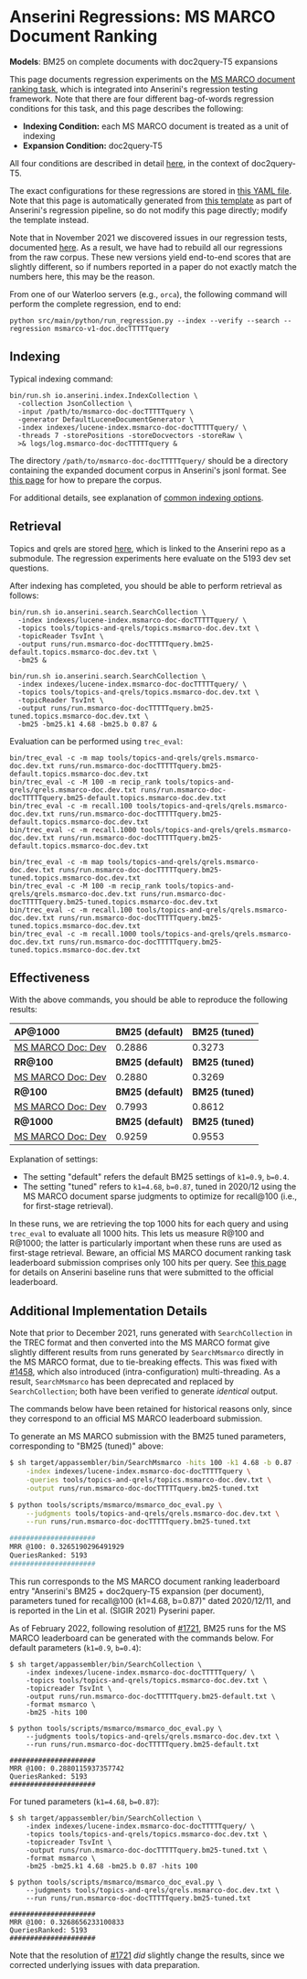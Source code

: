 # Anserini Regressions: MS MARCO Document Ranking

**Models**: BM25 on complete documents with doc2query-T5 expansions

This page documents regression experiments on the [MS MARCO document ranking task](https://github.com/microsoft/MSMARCO-Document-Ranking), which is integrated into Anserini's regression testing framework.
Note that there are four different bag-of-words regression conditions for this task, and this page describes the following:

+ **Indexing Condition:** each MS MARCO document is treated as a unit of indexing
+ **Expansion Condition:** doc2query-T5

All four conditions are described in detail [here](https://github.com/castorini/docTTTTTquery), in the context of doc2query-T5.

The exact configurations for these regressions are stored in [this YAML file](../../src/main/resources/regression/msmarco-v1-doc.docTTTTTquery.yaml).
Note that this page is automatically generated from [this template](../../src/main/resources/docgen/templates/msmarco-v1-doc.docTTTTTquery.template) as part of Anserini's regression pipeline, so do not modify this page directly; modify the template instead.

Note that in November 2021 we discovered issues in our regression tests, documented [here](../../docs/experiments-msmarco-doc-doc2query-details.md).
As a result, we have had to rebuild all our regressions from the raw corpus.
These new versions yield end-to-end scores that are slightly different, so if numbers reported in a paper do not exactly match the numbers here, this may be the reason.

From one of our Waterloo servers (e.g., `orca`), the following command will perform the complete regression, end to end:

```
python src/main/python/run_regression.py --index --verify --search --regression msmarco-v1-doc.docTTTTTquery
```

## Indexing

Typical indexing command:

```
bin/run.sh io.anserini.index.IndexCollection \
  -collection JsonCollection \
  -input /path/to/msmarco-doc-docTTTTTquery \
  -generator DefaultLuceneDocumentGenerator \
  -index indexes/lucene-index.msmarco-doc-docTTTTTquery/ \
  -threads 7 -storePositions -storeDocvectors -storeRaw \
  >& logs/log.msmarco-doc-docTTTTTquery &
```

The directory `/path/to/msmarco-doc-docTTTTTquery/` should be a directory containing the expanded document corpus in Anserini's jsonl format.
See [this page](../../docs/experiments-msmarco-doc-doc2query-details.md) for how to prepare the corpus.

For additional details, see explanation of [common indexing options](../../docs/common-indexing-options.md).

## Retrieval

Topics and qrels are stored [here](https://github.com/castorini/anserini-tools/tree/master/topics-and-qrels), which is linked to the Anserini repo as a submodule.
The regression experiments here evaluate on the 5193 dev set questions.

After indexing has completed, you should be able to perform retrieval as follows:

```
bin/run.sh io.anserini.search.SearchCollection \
  -index indexes/lucene-index.msmarco-doc-docTTTTTquery/ \
  -topics tools/topics-and-qrels/topics.msmarco-doc.dev.txt \
  -topicReader TsvInt \
  -output runs/run.msmarco-doc-docTTTTTquery.bm25-default.topics.msmarco-doc.dev.txt \
  -bm25 &

bin/run.sh io.anserini.search.SearchCollection \
  -index indexes/lucene-index.msmarco-doc-docTTTTTquery/ \
  -topics tools/topics-and-qrels/topics.msmarco-doc.dev.txt \
  -topicReader TsvInt \
  -output runs/run.msmarco-doc-docTTTTTquery.bm25-tuned.topics.msmarco-doc.dev.txt \
  -bm25 -bm25.k1 4.68 -bm25.b 0.87 &
```

Evaluation can be performed using `trec_eval`:

```
bin/trec_eval -c -m map tools/topics-and-qrels/qrels.msmarco-doc.dev.txt runs/run.msmarco-doc-docTTTTTquery.bm25-default.topics.msmarco-doc.dev.txt
bin/trec_eval -c -M 100 -m recip_rank tools/topics-and-qrels/qrels.msmarco-doc.dev.txt runs/run.msmarco-doc-docTTTTTquery.bm25-default.topics.msmarco-doc.dev.txt
bin/trec_eval -c -m recall.100 tools/topics-and-qrels/qrels.msmarco-doc.dev.txt runs/run.msmarco-doc-docTTTTTquery.bm25-default.topics.msmarco-doc.dev.txt
bin/trec_eval -c -m recall.1000 tools/topics-and-qrels/qrels.msmarco-doc.dev.txt runs/run.msmarco-doc-docTTTTTquery.bm25-default.topics.msmarco-doc.dev.txt

bin/trec_eval -c -m map tools/topics-and-qrels/qrels.msmarco-doc.dev.txt runs/run.msmarco-doc-docTTTTTquery.bm25-tuned.topics.msmarco-doc.dev.txt
bin/trec_eval -c -M 100 -m recip_rank tools/topics-and-qrels/qrels.msmarco-doc.dev.txt runs/run.msmarco-doc-docTTTTTquery.bm25-tuned.topics.msmarco-doc.dev.txt
bin/trec_eval -c -m recall.100 tools/topics-and-qrels/qrels.msmarco-doc.dev.txt runs/run.msmarco-doc-docTTTTTquery.bm25-tuned.topics.msmarco-doc.dev.txt
bin/trec_eval -c -m recall.1000 tools/topics-and-qrels/qrels.msmarco-doc.dev.txt runs/run.msmarco-doc-docTTTTTquery.bm25-tuned.topics.msmarco-doc.dev.txt
```

## Effectiveness

With the above commands, you should be able to reproduce the following results:

| **AP@1000**                                                                                                  | **BM25 (default)**| **BM25 (tuned)**|
|:-------------------------------------------------------------------------------------------------------------|-----------|-----------|
| [MS MARCO Doc: Dev](https://github.com/microsoft/MSMARCO-Document-Ranking)                                   | 0.2886    | 0.3273    |
| **RR@100**                                                                                                   | **BM25 (default)**| **BM25 (tuned)**|
| [MS MARCO Doc: Dev](https://github.com/microsoft/MSMARCO-Document-Ranking)                                   | 0.2880    | 0.3269    |
| **R@100**                                                                                                    | **BM25 (default)**| **BM25 (tuned)**|
| [MS MARCO Doc: Dev](https://github.com/microsoft/MSMARCO-Document-Ranking)                                   | 0.7993    | 0.8612    |
| **R@1000**                                                                                                   | **BM25 (default)**| **BM25 (tuned)**|
| [MS MARCO Doc: Dev](https://github.com/microsoft/MSMARCO-Document-Ranking)                                   | 0.9259    | 0.9553    |

Explanation of settings:

+ The setting "default" refers the default BM25 settings of `k1=0.9`, `b=0.4`.
+ The setting "tuned" refers to `k1=4.68`, `b=0.87`, tuned in 2020/12 using the MS MARCO document sparse judgments to optimize for recall@100 (i.e., for first-stage retrieval).

In these runs, we are retrieving the top 1000 hits for each query and using `trec_eval` to evaluate all 1000 hits.
This lets us measure R@100 and R@1000; the latter is particularly important when these runs are used as first-stage retrieval.
Beware, an official MS MARCO document ranking task leaderboard submission comprises only 100 hits per query.
See [this page](../../docs/experiments-msmarco-doc-leaderboard.md) for details on Anserini baseline runs that were submitted to the official leaderboard.

## Additional Implementation Details

Note that prior to December 2021, runs generated with `SearchCollection` in the TREC format and then converted into the MS MARCO format give slightly different results from runs generated by `SearchMsmarco` directly in the MS MARCO format, due to tie-breaking effects.
This was fixed with [#1458](https://github.com/castorini/anserini/issues/1458), which also introduced (intra-configuration) multi-threading.
As a result, `SearchMsmarco` has been deprecated and replaced by `SearchCollection`; both have been verified to generate _identical_ output.

The commands below have been retained for historical reasons only, since they correspond to an official MS MARCO leaderboard submission.

To generate an MS MARCO submission with the BM25 tuned parameters, corresponding to "BM25 (tuned)" above:

```bash
$ sh target/appassembler/bin/SearchMsmarco -hits 100 -k1 4.68 -b 0.87 -threads 9 \
    -index indexes/lucene-index.msmarco-doc-docTTTTTquery \
    -queries tools/topics-and-qrels/topics.msmarco-doc.dev.txt \
    -output runs/run.msmarco-doc-docTTTTTquery.bm25-tuned.txt

$ python tools/scripts/msmarco/msmarco_doc_eval.py \
    --judgments tools/topics-and-qrels/qrels.msmarco-doc.dev.txt \
    --run runs/run.msmarco-doc-docTTTTTquery.bm25-tuned.txt

#####################
MRR @100: 0.3265190296491929
QueriesRanked: 5193
#####################
```

This run corresponds to the MS MARCO document ranking leaderboard entry "Anserini's BM25 + doc2query-T5 expansion (per document), parameters tuned for recall@100 (k1=4.68, b=0.87)" dated 2020/12/11, and is reported in the Lin et al. (SIGIR 2021) Pyserini paper.

As of February 2022, following resolution of [#1721](https://github.com/castorini/anserini/issues/1721), BM25 runs for the MS MARCO leaderboard can be generated with the commands below.
For default parameters (`k1=0.9`, `b=0.4`):

```
$ sh target/appassembler/bin/SearchCollection \
    -index indexes/lucene-index.msmarco-doc-docTTTTTquery/ \
    -topics tools/topics-and-qrels/topics.msmarco-doc.dev.txt \
    -topicreader TsvInt \
    -output runs/run.msmarco-doc-docTTTTTquery.bm25-default.txt \
    -format msmarco \
    -bm25 -hits 100

$ python tools/scripts/msmarco/msmarco_doc_eval.py \
    --judgments tools/topics-and-qrels/qrels.msmarco-doc.dev.txt \
    --run runs/run.msmarco-doc-docTTTTTquery.bm25-default.txt

#####################
MRR @100: 0.2880115937357742
QueriesRanked: 5193
#####################
```

For tuned parameters (`k1=4.68`, `b=0.87`):

```
$ sh target/appassembler/bin/SearchCollection \
    -index indexes/lucene-index.msmarco-doc-docTTTTTquery/ \
    -topics tools/topics-and-qrels/topics.msmarco-doc.dev.txt \
    -topicreader TsvInt \
    -output runs/run.msmarco-doc-docTTTTTquery.bm25-tuned.txt \
    -format msmarco \
    -bm25 -bm25.k1 4.68 -bm25.b 0.87 -hits 100

$ python tools/scripts/msmarco/msmarco_doc_eval.py \
    --judgments tools/topics-and-qrels/qrels.msmarco-doc.dev.txt \
    --run runs/run.msmarco-doc-docTTTTTquery.bm25-tuned.txt

#####################
MRR @100: 0.3268656233100833
QueriesRanked: 5193
#####################
```

Note that the resolution of [#1721](https://github.com/castorini/anserini/issues/1721) _did_ slightly change the results, since we corrected underlying issues with data preparation.
